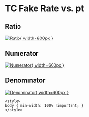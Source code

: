 # TC Fake Rate vs. pt

## Ratio

[![Ratio](../mtv/var/TC_fakerate_stack_pt.png){ width=600px }](../mtv/var/TC_fakerate_stack_pt.pdf)

## Numerator

[![Numerator](../mtv/num/TC_fakerate_stack_pt_num.png){ width=600px }](../mtv/num/TC_fakerate_stack_pt_num.pdf)

## Denominator

[![Denominator](../mtv/den/TC_fakerate_stack_pt_den.png){ width=600px }](../mtv/den/TC_fakerate_stack_pt_den.pdf)


``` {=html}
<style>
body { min-width: 100% !important; }
</style>
```
